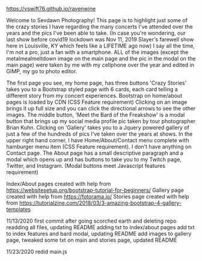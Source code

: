 https://vswift76.github.io/ravenwine



Welcome to Sevdawn Photography! This page is to highlight just some of the crazy stories I have regarding the many concerts I've attended over the years and the pics I've been able to take.  (In case you're wondering, our last show before covid19 lockdown was Nov 11, 2019 Slayer's farewell show here in Louisville, KY which feels like a LIFETIME ago now) I say all the time, I'm not a pro, just a fan with a smartphone. ALL of the images (except the metalmealmeltdown image on the main page and the pic in the modal on the main page) were taken by me with my cellphone over the year and edited in GIMP, my go to photo editor. 

The first page you see, my home page, has three buttons 'Crazy Stories' takes you to a Bootstrap styled page with 6 cards, each card telling a different story from my 
concert experiences. Bootstrap on home/about pages is loaded by CDN (CSS Feature requirement)  Clicking on an image brings it up full size and you can click the directional arrows to see the other images. The middle button, 'Meet the Bard of the Freakshow' is a modal button that brings up my social media profile pic taken by tour photographer Brian Kuhn. Clicking on 'Gallery' takes you to a Jquery powered gallery of just a few of the hundreds of pics I've taken over the years at shows. In the upper right hand corner, I have Home/About/Contact menu complete with hamburger menu item (CSS Feature requirement). I don't have anything on Contact page. The About page has a small descriptive paragraph and a modal which opens up and has buttons to take you to my Twitch page, Twitter, and Instagram. (Modal buttons meet Javascript features requirement) 

Index/About pages created with help from https://websitesetup.org/bootstrap-tutorial-for-beginners/
Gallery page created with help from https://fotorama.io/
Stories page created with help from https://tutorialzine.com/2018/03/3-amazing-bootstrap-4-gallery-templates


11/13/2020 first commit after going scorched earth and deleting repo
	   readding all files, updating README
	   adding txt to index/about pages
	   add txt to index features and bard modal, updating README
	   add images to gallery page, tweaked some txt on main and stories page, updated README

11/23/2020 redid main.js 
	   
	   





